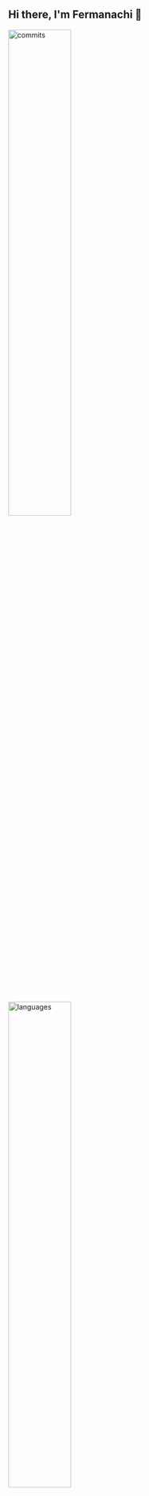 ## Hi there, I'm Fermanachi 👋
<img alt="commits" style="width: 50%" src="https://github-readme-stats.vercel.app/api?username=mpreterer&show_icons=true" />
<img alt="languages" style="width: 50%" src="https://github-readme-stats.vercel.app/api/top-langs/?username=anuraghazra&layout=compact" />
<!--
**mpreterer/mpreterer** is a ✨ _special_ ✨ repository because its `README.md` (this file) appears on your GitHub profile.

Here are some ideas to get you started:

- 🔭 I’m currently working on ...
- 🌱 I’m currently learning ...
- 👯 I’m looking to collaborate on ...
- 🤔 I’m looking for help with ...
- 💬 Ask me about ...
- 📫 How to reach me: ...
- 😄 Pronouns: ...
- ⚡ Fun fact: ...
-->
